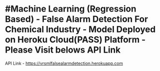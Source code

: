 # #Machine Learning (Regression Based) - False Alarm Detection For Chemical Industry - Model Deployed on Heroku Cloud(PASS) Platform - Please Visit belows API Link
API Link - https://vrsmlfalsealarmdetection.herokuapp.com
